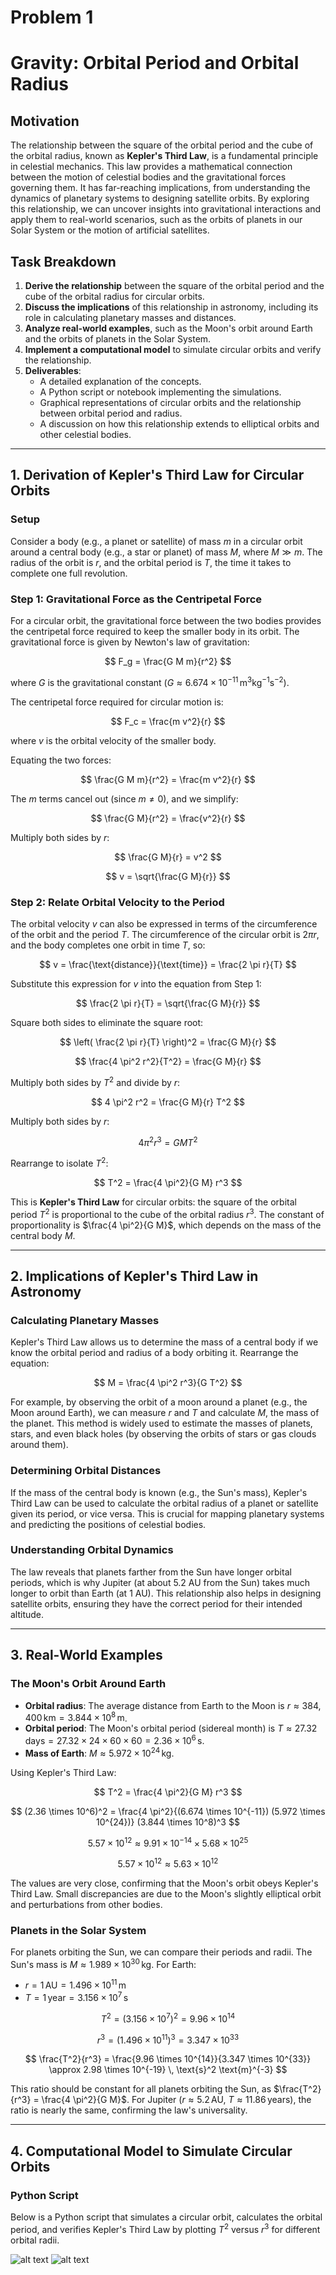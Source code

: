 # Problem 1
# Gravity: Orbital Period and Orbital Radius

## Motivation

The relationship between the square of the orbital period and the cube of the orbital radius, known as **Kepler's Third Law**, is a fundamental principle in celestial mechanics. This law provides a mathematical connection between the motion of celestial bodies and the gravitational forces governing them. It has far-reaching implications, from understanding the dynamics of planetary systems to designing satellite orbits. By exploring this relationship, we can uncover insights into gravitational interactions and apply them to real-world scenarios, such as the orbits of planets in our Solar System or the motion of artificial satellites.

## Task Breakdown

1. **Derive the relationship** between the square of the orbital period and the cube of the orbital radius for circular orbits.
2. **Discuss the implications** of this relationship in astronomy, including its role in calculating planetary masses and distances.
3. **Analyze real-world examples**, such as the Moon's orbit around Earth and the orbits of planets in the Solar System.
4. **Implement a computational model** to simulate circular orbits and verify the relationship.
5. **Deliverables**:
   - A detailed explanation of the concepts.
   - A Python script or notebook implementing the simulations.
   - Graphical representations of circular orbits and the relationship between orbital period and radius.
   - A discussion on how this relationship extends to elliptical orbits and other celestial bodies.

---

## 1. Derivation of Kepler's Third Law for Circular Orbits

### Setup

Consider a body (e.g., a planet or satellite) of mass $m$ in a circular orbit around a central body (e.g., a star or planet) of mass $M$, where $M \gg m$. The radius of the orbit is $r$, and the orbital period is $T$, the time it takes to complete one full revolution.

### Step 1: Gravitational Force as the Centripetal Force

For a circular orbit, the gravitational force between the two bodies provides the centripetal force required to keep the smaller body in its orbit. The gravitational force is given by Newton's law of gravitation:

$$
F_g = \frac{G M m}{r^2}
$$

where $G$ is the gravitational constant ($G \approx 6.674 \times 10^{-11} \, \text{m}^3 \text{kg}^{-1} \text{s}^{-2}$).

The centripetal force required for circular motion is:

$$
F_c = \frac{m v^2}{r}
$$

where $v$ is the orbital velocity of the smaller body.

Equating the two forces:

$$
\frac{G M m}{r^2} = \frac{m v^2}{r}
$$

The $m$ terms cancel out (since $m \neq 0$), and we simplify:

$$
\frac{G M}{r^2} = \frac{v^2}{r}
$$

Multiply both sides by $r$:

$$
\frac{G M}{r} = v^2
$$

$$
v = \sqrt{\frac{G M}{r}}
$$

### Step 2: Relate Orbital Velocity to the Period

The orbital velocity $v$ can also be expressed in terms of the circumference of the orbit and the period $T$. The circumference of the circular orbit is $2 \pi r$, and the body completes one orbit in time $T$, so:

$$
v = \frac{\text{distance}}{\text{time}} = \frac{2 \pi r}{T}
$$

Substitute this expression for $v$ into the equation from Step 1:

$$
\frac{2 \pi r}{T} = \sqrt{\frac{G M}{r}}
$$

Square both sides to eliminate the square root:

$$
\left( \frac{2 \pi r}{T} \right)^2 = \frac{G M}{r}
$$

$$
\frac{4 \pi^2 r^2}{T^2} = \frac{G M}{r}
$$

Multiply both sides by $T^2$ and divide by $r$:

$$
4 \pi^2 r^2 = \frac{G M}{r} T^2
$$

Multiply both sides by $r$:

$$
4 \pi^2 r^3 = G M T^2
$$

Rearrange to isolate $T^2$:

$$
T^2 = \frac{4 \pi^2}{G M} r^3
$$

This is **Kepler's Third Law** for circular orbits: the square of the orbital period $T^2$ is proportional to the cube of the orbital radius $r^3$. The constant of proportionality is $\frac{4 \pi^2}{G M}$, which depends on the mass of the central body $M$.

---

## 2. Implications of Kepler's Third Law in Astronomy

### Calculating Planetary Masses

Kepler's Third Law allows us to determine the mass of a central body if we know the orbital period and radius of a body orbiting it. Rearrange the equation:

$$
M = \frac{4 \pi^2 r^3}{G T^2}
$$

For example, by observing the orbit of a moon around a planet (e.g., the Moon around Earth), we can measure $r$ and $T$ and calculate $M$, the mass of the planet. This method is widely used to estimate the masses of planets, stars, and even black holes (by observing the orbits of stars or gas clouds around them).

### Determining Orbital Distances

If the mass of the central body is known (e.g., the Sun's mass), Kepler's Third Law can be used to calculate the orbital radius of a planet or satellite given its period, or vice versa. This is crucial for mapping planetary systems and predicting the positions of celestial bodies.

### Understanding Orbital Dynamics

The law reveals that planets farther from the Sun have longer orbital periods, which is why Jupiter (at about 5.2 AU from the Sun) takes much longer to orbit than Earth (at 1 AU). This relationship also helps in designing satellite orbits, ensuring they have the correct period for their intended altitude.

---

## 3. Real-World Examples

### The Moon's Orbit Around Earth

- **Orbital radius**: The average distance from Earth to the Moon is $r \approx 384,400 \, \text{km} = 3.844 \times 10^8 \, \text{m}$.
- **Orbital period**: The Moon's orbital period (sidereal month) is $T \approx 27.32 \, \text{days} = 27.32 \times 24 \times 60 \times 60 = 2.36 \times 10^6 \, \text{s}$.
- **Mass of Earth**: $M \approx 5.972 \times 10^{24} \, \text{kg}$.

Using Kepler's Third Law:

$$
T^2 = \frac{4 \pi^2}{G M} r^3
$$

$$
(2.36 \times 10^6)^2 = \frac{4 \pi^2}{(6.674 \times 10^{-11}) (5.972 \times 10^{24})} (3.844 \times 10^8)^3
$$

$$
5.57 \times 10^{12} \approx 9.91 \times 10^{-14} \times 5.68 \times 10^{25}
$$

$$
5.57 \times 10^{12} \approx 5.63 \times 10^{12}
$$

The values are very close, confirming that the Moon's orbit obeys Kepler's Third Law. Small discrepancies are due to the Moon's slightly elliptical orbit and perturbations from other bodies.

### Planets in the Solar System

For planets orbiting the Sun, we can compare their periods and radii. The Sun's mass is $M \approx 1.989 \times 10^{30} \, \text{kg}$. For Earth:

- $r = 1 \, \text{AU} = 1.496 \times 10^{11} \, \text{m}$
- $T = 1 \, \text{year} = 3.156 \times 10^7 \, \text{s}$

$$
T^2 = (3.156 \times 10^7)^2 = 9.96 \times 10^{14}
$$

$$
r^3 = (1.496 \times 10^{11})^3 = 3.347 \times 10^{33}
$$

$$
\frac{T^2}{r^3} = \frac{9.96 \times 10^{14}}{3.347 \times 10^{33}} \approx 2.98 \times 10^{-19} \, \text{s}^2 \text{m}^{-3}
$$

This ratio should be constant for all planets orbiting the Sun, as $\frac{T^2}{r^3} = \frac{4 \pi^2}{G M}$. For Jupiter ($r \approx 5.2 \, \text{AU}$, $T \approx 11.86 \, \text{years}$), the ratio is nearly the same, confirming the law's universality.

---

## 4. Computational Model to Simulate Circular Orbits

### Python Script

Below is a Python script that simulates a circular orbit, calculates the orbital period, and verifies Kepler's Third Law by plotting $T^2$ versus $r^3$ for different orbital radii.


![alt text](image-1.png)
![alt text](image-2.png)